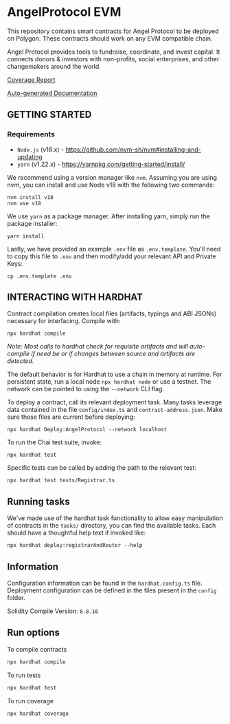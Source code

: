 # AngelProtocol EVM

This repository contains smart contracts for Angel Protocol to be deployed on Polygon. These contracts should work on any EVM compatible chain.

Angel Protocol provides tools to fundraise, coordinate, and invest capital. It connects donors & investors with non-profits, social enterprises, and other changemakers around the world.

[Coverage Report](https://angel-protocol-coverage-report.vercel.app/)

[Auto-generated Documentation](https://doc-site-angel.vercel.app/)

## GETTING STARTED

### Requirements

- `Node.js` (v18.x) - https://github.com/nvm-sh/nvm#installing-and-updating
- `yarn` (v1.22.x) - https://yarnpkg.com/getting-started/install/

We recommend using a version manager like `nvm`. Assuming you are using nvm, you can install and use Node v18 with the following two commands:

```shell
nvm install v18
nvm use v18
```

We use `yarn` as a package manager. After installing yarn, simply run the package installer:

```shell
yarn install
```

Lastly, we have provided an example `.env` file as `.env.template`.
You'll need to copy this file to `.env` and then modify/add your relevant API and Private Keys:

```shell
cp .env.template .env
```

## INTERACTING WITH HARDHAT

Contract compilation creates local files (artifacts, typings and ABI JSONs) necessary for interfacing. Compile with:

`npx hardhat compile`

_Note: Most calls to hardhat check for requisite artifacts and will auto-compile if need be or if changes between source and artifacts are detected._

The default behavior is for Hardhat to use a chain in memory at runtime. For persistent state, run a local node `npx hardhat node` or use a testnet.
The network can be pointed to using the `--network` CLI flag.

To deploy a contract, call its relevant deployment task. Many tasks leverage data contained in the file `config/index.ts` and `contract-address.json`. Make sure these files are current before deploying:

`npx hardhat Deploy:AngelProtocol --network localhost`

To run the Chai test suite, invoke:

`npx hardhat test`

Specific tests can be called by adding the path to the relevant test:

`npx hardhat test tests/Registrar.ts`

## Running tasks

We've made use of the hardhat task functionality to allow easy manipulation of contracts
in the `tasks/` directory, you can find the available tasks. Each should have a thoughtful help text if invoked like:

`npx hardhat deploy:registrarAndRouter --help`

## Information

Configuration information can be found in the `hardhat.config.ts` file. Deployment configuration can be defined in the files present in the `config` folder.

Solidity Compile Version: `0.8.16`

## Run options

To compile contracts

```sh
npx hardhat compile
```

To run tests

```sh
npx hardhat test
```

To run coverage

```sh
npx hardhat coverage
```
